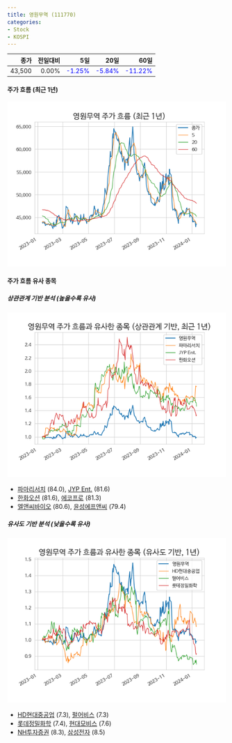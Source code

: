 ```yaml
---
title: 영원무역 (111770)
categories:
- Stock
- KOSPI
---
```


|종가|전일대비|5일|20일|60일|
|---:|-------:|--:|---:|---:|
|43,500|0.00%|<span style="color: blue">-1.25%</span>|<span style="color: blue">-5.84%</span>|<span style="color: blue">-11.22%</span>|

<!-- more -->


#### 주가 흐름 (최근 1년)
![111770](/assets/images/stock/111770.png)


#### 주가 흐름 유사 종목


##### 상관관계 기반 분석 (높을수록 유사)
![111770](/assets/images/stock/111770_corr.png)
- [파마리서치](/214450/) (84.0), [JYP Ent.](/035900/) (81.6)
- [한화오션](/042660/) (81.6), [에코프로](/086520/) (81.3)
- [엘앤씨바이오](/290650/) (80.6), [윤성에프앤씨](/372170/) (79.4)


##### 유사도 기반 분석 (낮을수록 유사)	
![111770](/assets/images/stock/111770_sim.png)
- [HD현대중공업](/329180/) (7.3), [펄어비스](/263750/) (7.3)
- [롯데정밀화학](/004000/) (7.4), [현대모비스](/012330/) (7.6)
- [NH투자증권](/005940/) (8.3), [삼성전자](/005930/) (8.5)